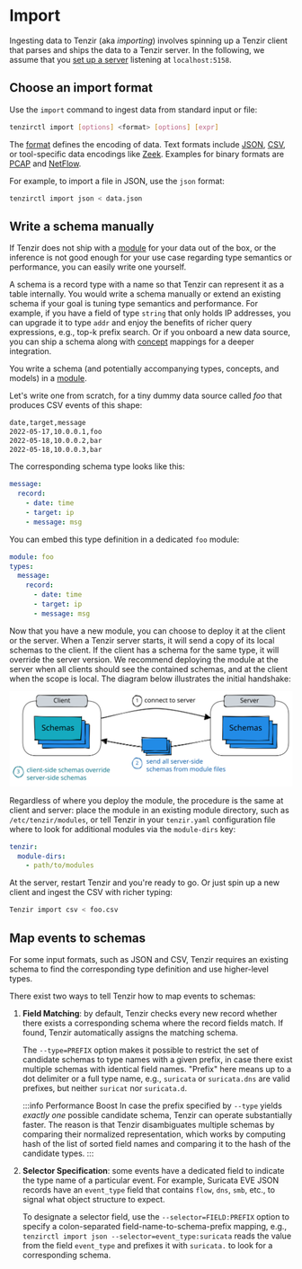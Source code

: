 # Import

Ingesting data to Tenzir (aka *importing*) involves spinning up a Tenzir client
that parses and ships the data to a Tenzir server. In the following, we assume
that you [set up a server](../run/README.md) listening at `localhost:5158`.

## Choose an import format

Use the `import` command to ingest data from standard input or file:

```bash
tenzirctl import [options] <format> [options] [expr]
```

The [format](../../understand/formats/README.md) defines the encoding of data.
Text formats include [JSON](../../understand/formats/json.md),
[CSV](../../understand/formats/csv.md), or tool-specific data encodings like
[Zeek](../../understand/formats/zeek-tsv.md). Examples for binary formats are
[PCAP](../../understand/formats/pcap.md) and
[NetFlow](../../understand/formats/netflow.md).

For example, to import a file in JSON, use the `json` format:

```bash
tenzirctl import json < data.json
```

## Write a schema manually

If Tenzir does not ship with a [module][modules] for your data out of the box,
or the inference is not good enough for your use case regarding type semantics
or performance, you can easily write one yourself.

A schema is a record type with a name so that Tenzir can
represent it as a table internally. You would write a schema manually or extend
an existing schema if your goal is tuning type semantics and performance. For
example, if you have a field of type `string` that only holds IP addresses, you
can upgrade it to type `addr` and enjoy the benefits of richer query
expressions, e.g., top-k prefix search. Or if you onboard a new data source, you
can ship a schema along with [concept][concepts] mappings for a deeper
integration.

You write a schema (and potentially accompanying types, concepts, and models) in
a [module][modules].

Let's write one from scratch, for a tiny dummy data source called *foo* that
produces CSV events of this shape:

```csv
date,target,message
2022-05-17,10.0.0.1,foo
2022-05-18,10.0.0.2,bar
2022-05-18,10.0.0.3,bar
```

The corresponding schema type looks like this:

```yaml
message:
  record:
    - date: time
    - target: ip
    - message: msg
```

You can embed this type definition in a dedicated `foo` module:

```yaml
module: foo
types:
  message:
    record:
      - date: time
      - target: ip
      - message: msg
```

Now that you have a new module, you can choose to deploy it at the client or
the server. When a Tenzir server starts, it will send a copy of its local
schemas to the client. If the client has a schema for the same type, it will
override the server version. We recommend deploying the module at the server
when all clients should see the contained schemas, and at the client when the
scope is local. The diagram below illustrates the initial handshake:

![Schema Transfer](schema-transfer.excalidraw.svg)

Regardless of where you deploy the module, the procedure is the same at client
and server: place the module in an existing module directory, such as
`/etc/tenzir/modules`, or tell Tenzir in your `tenzir.yaml` configuration file
where to look for additional modules via the `module-dirs` key:

```yaml
tenzir:
  module-dirs:
    - path/to/modules
```

At the server, restart Tenzir and you're ready to go. Or just spin up a new
client and ingest the CSV with richer typing:

```bash
Tenzir import csv < foo.csv
```

## Map events to schemas

For some input formats, such as JSON and CSV, Tenzir requires an existing schema
to find the corresponding type definition and use higher-level types.

There exist two ways to tell Tenzir how to map events to schemas:

1. **Field Matching**: by default, Tenzir checks every new record whether there
   exists a corresponding schema where the record fields match. If found, Tenzir
   automatically assigns the matching schema.

   The `--type=PREFIX` option makes it possible to restrict the set of candidate
   schemas to type names with a given prefix, in case there exist multiple
   schemas with identical field names. "Prefix" here means up to a dot delimiter
   or a full type name, e.g., `suricata` or `suricata.dns` are valid prefixes,
   but neither `suricat` nor `suricata.d`.

   :::info Performance Boost
   In case the prefix specified by `--type` yields *exactly one* possible
   candidate schema, Tenzir can operate substantially faster. The reason is that
   Tenzir disambiguates multiple schemas by comparing their normalized
   representation, which works by computing hash of the list of sorted field
   names and comparing it to the hash of the candidate types.
   :::

2. **Selector Specification**: some events have a dedicated field to indicate
   the type name of a particular event. For example, Suricata EVE JSON records
   have an `event_type` field that contains `flow`, `dns`, `smb`, etc., to
   signal what object structure to expect.

   To designate a selector field, use the `--selector=FIELD:PREFIX` option to
   specify a colon-separated field-name-to-schema-prefix mapping, e.g.,
   `tenzirctl import json --selector=event_type:suricata` reads the value from
   the field `event_type` and prefixes it with `suricata.` to look for a
   corresponding schema.

[types]: ../../understand/data-model/type-system.md
[concepts]: ../../understand/data-model/taxonomies.md#concepts
[modules]: ../../understand/data-model/modules.md
